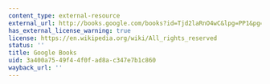 ```yaml
---
content_type: external-resource
external_url: http://books.google.com/books?id=Tjd2laRnO4wC&lpg=PP1&pg=PP1#v=onepage&q&f=false
has_external_license_warning: true
license: https://en.wikipedia.org/wiki/All_rights_reserved
status: ''
title: Google Books
uid: 3a400a75-49f4-4f0f-ad8a-c347e7b1c860
wayback_url: ''
---
```

